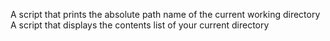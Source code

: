 A script that prints the absolute path name of the current working directory
A script that displays the contents list of your current directory
